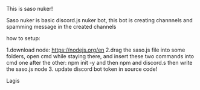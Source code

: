 This is saso nuker! 

Saso nuker is basic discord.js nuker bot, this bot is creating channnels and spamming message in the created channels

how to setup:

1.download node: https://nodejs.org/en
2.drag the saso.js file into some folders, open cmd while staying there, and insert these two commands into cmd one after the other: npm init -y and then npm and discord.s
then write the saso.js node
3. update discord bot token in source code!


Lagis
